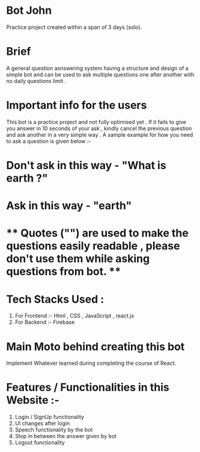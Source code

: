 # Bot John
Practice project created within a span of 3 days (solo).
# Brief
A general question asnswering system having a structure and design of a simple bot and can be used to ask multiple questions one after another with no daily questions limit .
# Important info for the users
This bot is a practice project and not fully optimised yet . If it fails to give you answer in 10 seconds of your ask , kindly cancel the previous question and ask another in a very simple way . A sample example for how you need to ask a question is given below :-
# Don't ask in this way - "What is earth ?"
# Ask in this way - "earth"

# ** Quotes ("") are used to make the questions easily readable , please don't use them while asking questions from bot. **
# Tech Stacks Used :
1. For Frontend :- Html , CSS , JavaScript , react.js
2. For Backend :- Firebase
# Main Moto behind creating this bot
Implement Whatever learned during completing the course of React.
# Features / Functionalities in this Website :-
1. Login / SignUp functionality
2. UI changes after login
3. Speech functionality by the bot
4. Stop in between the answer given by bot
5. Logout functionality
